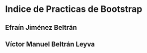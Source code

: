 <h1>Indice de Practicas de Bootstrap</h1>
<h2>Efraín Jiménez Beltrán</h2>
<h2>Víctor Manuel Beltrán Leyva</h2>
  
